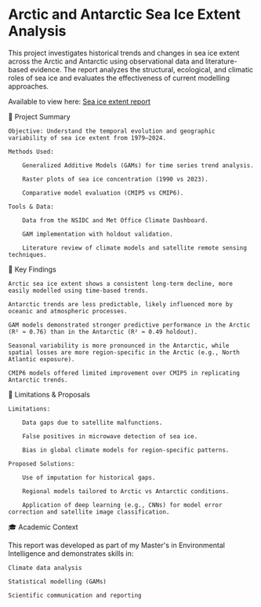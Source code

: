 # Arctic and Antarctic Sea Ice Extent Analysis

This project investigates historical trends and changes in sea ice extent across the Arctic and Antarctic using observational data and literature-based evidence. The report analyzes the structural, ecological, and climatic roles of sea ice and evaluates the effectiveness of current modelling approaches.

Available to view here: [Sea ice extent report](https://github.com/tjsladen/Sea-ice-extent-analysis/blob/6cfb148eb38071713609da010e6df6dc1ace5719/mthm507CA2.pdf)

📌 Project Summary

    Objective: Understand the temporal evolution and geographic variability of sea ice extent from 1979–2024.

    Methods Used:

        Generalized Additive Models (GAMs) for time series trend analysis.

        Raster plots of sea ice concentration (1990 vs 2023).

        Comparative model evaluation (CMIP5 vs CMIP6).

    Tools & Data:

        Data from the NSIDC and Met Office Climate Dashboard.

        GAM implementation with holdout validation.

        Literature review of climate models and satellite remote sensing techniques.

🧊 Key Findings

    Arctic sea ice extent shows a consistent long-term decline, more easily modelled using time-based trends.

    Antarctic trends are less predictable, likely influenced more by oceanic and atmospheric processes.

    GAM models demonstrated stronger predictive performance in the Arctic (R² ≈ 0.76) than in the Antarctic (R² ≈ 0.49 holdout).

    Seasonal variability is more pronounced in the Antarctic, while spatial losses are more region-specific in the Arctic (e.g., North Atlantic exposure).

    CMIP6 models offered limited improvement over CMIP5 in replicating Antarctic trends.

🔬 Limitations & Proposals

    Limitations:

        Data gaps due to satellite malfunctions.

        False positives in microwave detection of sea ice.

        Bias in global climate models for region-specific patterns.

    Proposed Solutions:

        Use of imputation for historical gaps.

        Regional models tailored to Arctic vs Antarctic conditions.

        Application of deep learning (e.g., CNNs) for model error correction and satellite image classification.

🎓 Academic Context

This report was developed as part of my Master's in Environmental Intelligence and demonstrates skills in:

    Climate data analysis

    Statistical modelling (GAMs)

    Scientific communication and reporting

